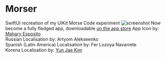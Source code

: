 # Morser
SwiftUI recreation of my UIKit Morse Code experiment
![screenshot](https://github.com/Snesnopic/Morser/blob/main/Morser/Assets.xcassets/AppIcon.appiconset/Frame%201-2.png)
Now become a fully fledged app, downloadable [on the app store](https://apps.apple.com/it/app/morser/id6497951594?l=en-GB)
App Icon by: [Mahary Esposito](https://www.behance.net/mychan1) <br>
Russian Localisation by: Artyom Alekseenko <br>
Spanish (Latin America) Localisation by: Fer Lozoya Navarrete <br>
Korena Localisation by: [Yun Jae Kim](http://www.mikaylakim.com/)
